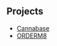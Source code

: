 ## Projects

* [Cannabase](StavromularBeta.github.io/Cannabase/)
* [ORDERM8](StavromularBeta.github.io/ORDERM8/)

